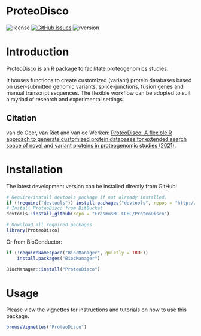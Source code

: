 # ProteoDisco

![license](https://img.shields.io/badge/license-GPL--3-blue.svg) [![GitHub issues](https://img.shields.io/github/issues/ErasmusMC-CCBC/ProteoDisco.svg)]() ![rversion](https://img.shields.io/badge/R%20version-%3E4.1.0-lightgrey.svg)

# Introduction

ProteoDisco is an R package to facilitate proteogenomics studies. 

It houses functions to create customized (variant) protein databases based on user-submitted genomic variants, splice-junctions, fusion genes and manual transcript sequences.
The flexible workflow can be adopted to suit a myriad of research and experimental settings.

## Citation

van de Geer, van Riet and van de Werken: [ProteoDisco: A flexible R approach to generate customized protein databases for extended search space of novel and variant proteins in proteogenomic studies (2021)](https://doi.org/10.1093/bioinformatics/btab809).


# Installation

The latest development version can be installed directly from GitHub:

```R
# Require/install devtools package if not already installed.
if (!require("devtools")) install.packages("devtools", repos = "http://cran.r-project.org")
# Install ProteoDisco from BitBucket
devtools::install_github(repo = "ErasmusMC-CCBC/ProteoDisco")

# Download all required packages
library(ProteoDisco)
```

Or from BioConductor:
```R
if (!requireNamespace("BiocManager", quietly = TRUE))
    install.packages("BiocManager")

BiocManager::install("ProteoDisco")
```

# Usage

Please view the vignettes for instructions and tutorials on how to use this package.

```R
browseVignettes("ProteoDisco")
```
